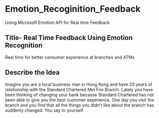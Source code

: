 # Emotion_Recoginition_Feedback
Using Microsoft Emotion API for Real time Feedback

## Title- Real Time Feedback Using Emotion Recognition
Real time for better consumer experience at branches and ATMs 
## Describe the Idea
Imagine you are a local business man in Hong Kong and have 20 years of relationship with the Standard Chartered Mei Foo Branch. Lately you have been thinking of changing your bank because Standard Chartered has not been able to give you the best customer experience. One day you visit the branch and you find that all the things you didn't like about the branch has suddenly changed. You say to yourself
